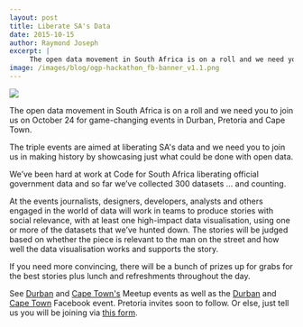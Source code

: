 ```yaml
---
layout: post
title: Liberate SA's Data
date: 2015-10-15
author: Raymond Joseph
excerpt: |
     The open data movement in South Africa is on a roll and we need you to join us on October 24 for game-changing events in Durban, Pretoria and Cape Town. 
image: /images/blog/ogp-hackathon_fb-banner_v1.1.png
---
```


<a href="/images/blog/ogp-hackathon_fb-banner_v1.1.png" target="_blank"><img src="//images/blog/ogp-hackathon_fb-banner_v1.1.png"></a>

The open data movement in South Africa is on a roll and we need you to join us on October 24 for game-changing events in Durban, Pretoria and Cape Town.

The triple events are aimed at liberating SA's data and we need you to join us in making history by showcasing just what could be done with open data. 

We’ve been hard at work at Code for South Africa liberating official government data and so far we’ve collected 300 datasets … and counting.

At the events journalists, designers, developers, analysts and others engaged in the world of data 
will work in teams to produce stories with social relevance, with at least one high-impact data visualisation, using one or more of the datasets that we’ve hunted down.
The stories will be judged based on whether the piece is relevant to the man on the street and how well the data visualisation works and supports the story. 

If you need more convincing, there will be a bunch of prizes up for grabs for the best stories plus lunch and refreshments throughout the day.

See [Durban](http://www.meetup.com/Open-Data-Durban-Meetup/events/226075253/) and [Cape Town's](http://www.meetup.com/Code-for-South-Africa-Hackers/events/226054849/) Meetup events as well as the [Durban](https://www.facebook.com/events/1622911277970025/) and [Cape Town](https://www.facebook.com/events/873820766029291/) Facebook event. Pretoria invites soon to follow. Or else, just tell us you will be joining via [this form](http://goo.gl/forms/JtpkCU2RT9).


